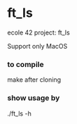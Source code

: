 # ft_ls
ecole 42 project: ft_ls

Support only MacOS
### to compile 
make after cloning

### show usage by
./ft_ls -h

